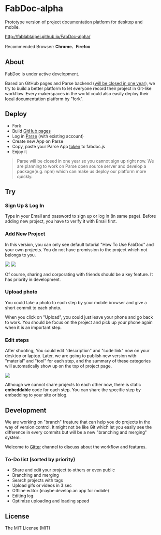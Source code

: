 # FabDoc-alpha
Prototype version of project documentation platform for desktop and mobile.

http://fablabtaipei.github.io/FabDoc-alpha/

Recommended Browser: **Chrome**、**Firefox**

## About
FabDoc is under active development.

Based on GitHub pages and Parse backend ([will be closed in one year](http://blog.parse.com/announcements/moving-on/)), we try to build a better platform to let everyone record their project in Git-like workflow. Every makerspaces in the world could also easily deploy their local documentation platform by "fork".

## Deploy
* Fork
* Build [GitHub pages](https://pages.github.com)
* Log in [Parse](https://www.parse.com/) (with existing account)
* Create new App on Parse
* Copy, paste your Parse App [token](https://parse.com/apps/quickstart#parse_data/web/existing) to fabdoc.js
* Enjoy it

> Parse will be closed in one year so you cannot sign up right now. We are planning to work on Parse open source server and develop a  package(e.g. npm) which can make us deploy our platform more quickly.

## Try
### Sign Up & Log In
Type in your Email and password to sign up or log in (in same page). Before adding new project, you have to verify it with Email first.

### Add New Project
In this version, you can only see default tutorial "How To Use FabDoc" and your own projects. You do not have promission to the project which not belongs to you.

![](http://i.imgur.com/vKlbOsn.jpg)
![](http://i.imgur.com/4F0um7r.jpg)

Of course, sharing and corporating with friends should be a key feature. It has priority in development.

### Upload photo
You could take a photo to each step by your mobile browser and give a short commit to each photo.

When you click on "Upload", you could just leave your phone and go back to work. You should be focus on the project and pick up your phone again when it is an important step.

### Edit steps
After shooting, You could edit "description" and "code link" now on your desktop or laptop. Later, we are going to publish new version with "material" and "tool" for each step, and the summary of these categories will automatically show up on the top of project page. 

![](http://i.imgur.com/HsHT71t.jpg)

Although we cannot share projects to each other now, there is static **embeddable** code for each step. You can share the specific step by embedding to your site or blog.

## Development
We are working on "branch" freature that can help you do projects in the way of version control. It might not be like Git which let you easily see the difference in every commits but will be a new "branching and merging" system.

Welcome to [Gitter](https://gitter.im/FablabTaipei/FabDoc-alpha) channel to discuss about the workflow and features.

### To-Do list (sorted by priority)
* Share and edit your project to others or even public
* Branching and merging
* Search projects with tags
* Upload gifs or videos in 3 sec
* Offline editor (maybe develop an app for mobile)
* Editing log
* Optimize uploading and loading speed

## License
The MIT License (MIT)
